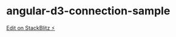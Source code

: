 # angular-d3-connection-sample

[Edit on StackBlitz ⚡️](https://stackblitz.com/edit/angular-ivy-kkv3uv)